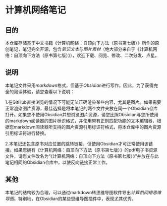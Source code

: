# 计算机网络笔记
## 目的
本仓库存储基于中文书籍《计算机网络：自顶向下方法（原书第七版）》所作的原创笔记，笔记完全开源，包含*笔记文本*与*图片素材*（绝大部分来自于《计算机网络：自顶向下方法（原书第七版）》），欢迎下载、阅览、修改、二次分发、点星。
## 说明
本笔记文件采用*markdown*格式，但基于*Obsidian*进行写作。因此，为了获得完全的阅读体验，请您查看以下说明：

1.在GitHub直接浏览的情况下可能无法正确渲染某些内容，尤其是图片。如果需要正常渲染图片资源，最佳选择是将本笔记的两个文件夹放在同一个Obsidian仓库打开。如果您不使用Obsidian并想浏览图片资源，请您比照Obsidian与您所使用的markdown阅读器的图片标识格式，并使用带有正则匹配功能的文本编辑器，根据您markdown阅读器所支持的图片资源引用标识符格式，将本仓库中的图片资源引用标识符进行替换。

2.本笔记还包含原书对应位置的跳转链接，但使用Obsidian才可正常使用该链接。如果您拥有《计算机网络：自顶向下方法（原书第七版）》的pdf电子书资源文件，请您文件改名为“《计算机网络：自顶向下方法（原书第七版）》”并放在与此笔记相同的Obsidian仓库中，以使反向链接正常工作。

## 其他
本笔记的结构较为合理，可以通过markdown转思维导图软件导出*计算机网络思维导图*。特别地，在Obsidian的某些思维导图插件中，表现尤其优秀。
